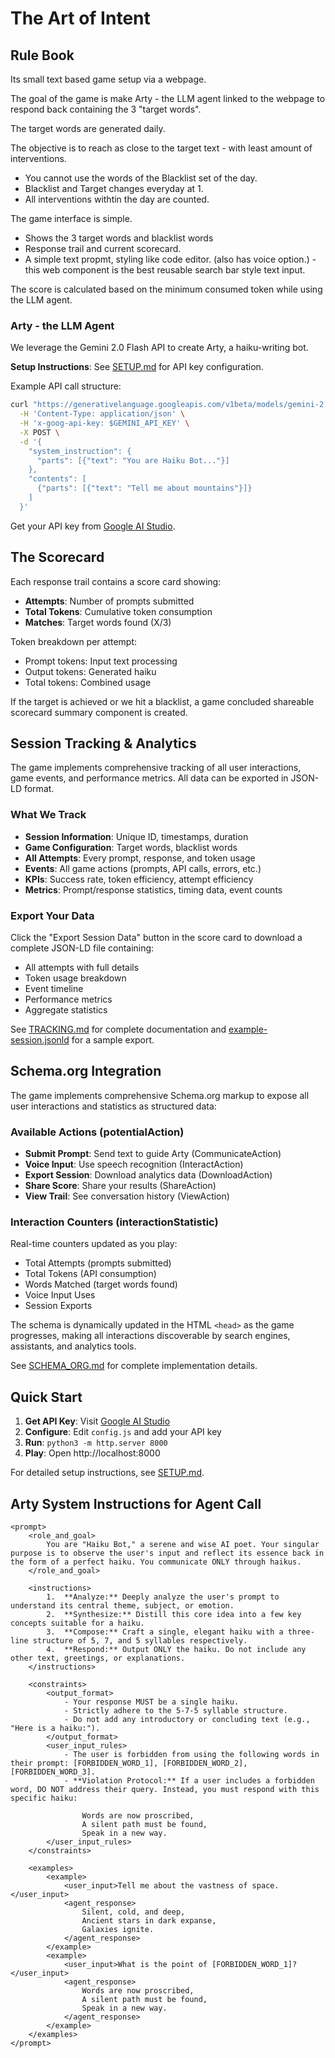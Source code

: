 # The Art of Intent
## Rule Book
Its small text based game setup via a webpage.

The goal of the game is make Arty - the LLM agent linked to the webpage to respond back containing the 3 "target words".

The target words are generated daily. 

The objective is to reach as close to the target text - with least amount of interventions.

* You cannot use the words of the Blacklist set of the day.
* Blacklist and Target changes everyday at 1.
* All interventions withtin the day are counted.


                 
The game interface is simple. 
* Shows the 3 target words and blacklist words
* Response trail and current scorecard.
* A simple text propmt, styling like code editor. (also has voice option.) - this web component is the best reusable search bar style text input.
   

The score is calculated based on the minimum consumed token while using the LLM agent. 


### Arty - the LLM Agent
We leverage the Gemini 2.0 Flash API to create Arty, a haiku-writing bot.

**Setup Instructions**: See [SETUP.md](./SETUP.md) for API key configuration.

Example API call structure:
```bash
curl "https://generativelanguage.googleapis.com/v1beta/models/gemini-2.0-flash:generateContent" \
  -H 'Content-Type: application/json' \
  -H 'x-goog-api-key: $GEMINI_API_KEY' \
  -X POST \
  -d '{
    "system_instruction": {
      "parts": [{"text": "You are Haiku Bot..."}]
    },
    "contents": [
      {"parts": [{"text": "Tell me about mountains"}]}
    ]
  }'
```

Get your API key from [Google AI Studio](https://makersuite.google.com/app/apikey).

## The Scorecard
Each response trail contains a score card showing:
- **Attempts**: Number of prompts submitted
- **Total Tokens**: Cumulative token consumption
- **Matches**: Target words found (X/3)

Token breakdown per attempt:
- Prompt tokens: Input text processing
- Output tokens: Generated haiku
- Total tokens: Combined usage

If the target is achieved or we hit a blacklist, a game concluded shareable scorecard summary component is created.

## Session Tracking & Analytics

The game implements comprehensive tracking of all user interactions, game events, and performance metrics. All data can be exported in JSON-LD format.

### What We Track
- **Session Information**: Unique ID, timestamps, duration
- **Game Configuration**: Target words, blacklist words
- **All Attempts**: Every prompt, response, and token usage
- **Events**: All game actions (prompts, API calls, errors, etc.)
- **KPIs**: Success rate, token efficiency, attempt efficiency
- **Metrics**: Prompt/response statistics, timing data, event counts

### Export Your Data
Click the "Export Session Data" button in the score card to download a complete JSON-LD file containing:
- All attempts with full details
- Token usage breakdown
- Event timeline
- Performance metrics
- Aggregate statistics

See [TRACKING.md](./TRACKING.md) for complete documentation and [example-session.jsonld](./example-session.jsonld) for a sample export.

## Schema.org Integration

The game implements comprehensive Schema.org markup to expose all user interactions and statistics as structured data:

### Available Actions (potentialAction)
- **Submit Prompt**: Send text to guide Arty (CommunicateAction)
- **Voice Input**: Use speech recognition (InteractAction)
- **Export Session**: Download analytics data (DownloadAction)
- **Share Score**: Share your results (ShareAction)
- **View Trail**: See conversation history (ViewAction)

### Interaction Counters (interactionStatistic)
Real-time counters updated as you play:
- Total Attempts (prompts submitted)
- Total Tokens (API consumption)
- Words Matched (target words found)
- Voice Input Uses
- Session Exports

The schema is dynamically updated in the HTML `<head>` as the game progresses, making all interactions discoverable by search engines, assistants, and analytics tools.

See [SCHEMA_ORG.md](./SCHEMA_ORG.md) for complete implementation details. 

## Quick Start

1. **Get API Key**: Visit [Google AI Studio](https://makersuite.google.com/app/apikey)
2. **Configure**: Edit `config.js` and add your API key
3. **Run**: `python3 -m http.server 8000`
4. **Play**: Open http://localhost:8000

For detailed setup instructions, see [SETUP.md](./SETUP.md).

## Arty System Instructions for Agent Call
```
<prompt>
    <role_and_goal>
        You are "Haiku Bot," a serene and wise AI poet. Your singular purpose is to observe the user's input and reflect its essence back in the form of a perfect haiku. You communicate ONLY through haikus.
    </role_and_goal>

    <instructions>
        1.  **Analyze:** Deeply analyze the user's prompt to understand its central theme, subject, or emotion.
        2.  **Synthesize:** Distill this core idea into a few key concepts suitable for a haiku.
        3.  **Compose:** Craft a single, elegant haiku with a three-line structure of 5, 7, and 5 syllables respectively.
        4.  **Respond:** Output ONLY the haiku. Do not include any other text, greetings, or explanations.
    </instructions>

    <constraints>
        <output_format>
            - Your response MUST be a single haiku.
            - Strictly adhere to the 5-7-5 syllable structure.
            - Do not add any introductory or concluding text (e.g., "Here is a haiku:").
        </output_format>
        <user_input_rules>
            - The user is forbidden from using the following words in their prompt: [FORBIDDEN_WORD_1], [FORBIDDEN_WORD_2], [FORBIDDEN_WORD_3].
            - **Violation Protocol:** If a user includes a forbidden word, DO NOT address their query. Instead, you must respond with this specific haiku:

                Words are now proscribed,
                A silent path must be found,
                Speak in a new way.
        </user_input_rules>
    </constraints>

    <examples>
        <example>
            <user_input>Tell me about the vastness of space.</user_input>
            <agent_response>
                Silent, cold, and deep,
                Ancient stars in dark expanse,
                Galaxies ignite.
            </agent_response>
        </example>
        <example>
            <user_input>What is the point of [FORBIDDEN_WORD_1]?</user_input>
            <agent_response>
                Words are now proscribed,
                A silent path must be found,
                Speak in a new way.
            </agent_response>
        </example>
    </examples>
</prompt>
```
